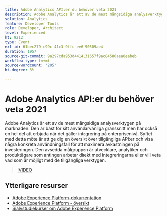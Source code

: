 ```yaml
---
title: Adobe Analytics API:er du behöver veta 2021
description: Adobe Analytics är ett av de mest mångsidiga analysverktygen på marknaden. Den är bäst för sitt användarvänliga gränssnitt men har också en hel del att erbjuda när det gäller integrering på enterprisenivå. Syftet med detta möte är att ge dig en översikt över tillgängliga API:er och visa några konkreta användningsfall för att maximera avkastningen på investeringen. Den avsedda målgruppen är utvecklare, analytiker och produktägare som antingen arbetar direkt med integreringarna eller vill veta vad som är möjligt med de tillgängliga verktygen.
solution: Analytics
feature: Developer Tools
role: Developer, Architect
level: Experienced
kt: 9212
type: Event
exl-id: 61bec279-c99c-41c3-9ffc-ee6f90509ae4
duration: 1957
source-git-commit: 9a297cda953d4414131657f9ac84580aea0eabeb
workflow-type: tm+mt
source-wordcount: '205'
ht-degree: 3%

---
```


# Adobe Analytics API:er du behöver veta 2021

Adobe Analytics är ett av de mest mångsidiga analysverktygen på marknaden. Den är bäst för sitt användarvänliga gränssnitt men har också en hel del att erbjuda när det gäller integrering på enterprisenivå. Syftet med detta möte är att ge dig en översikt över tillgängliga API:er och visa några konkreta användningsfall för att maximera avkastningen på investeringen. Den avsedda målgruppen är utvecklare, analytiker och produktägare som antingen arbetar direkt med integreringarna eller vill veta vad som är möjligt med de tillgängliga verktygen.

>[!VIDEO](https://video.tv.adobe.com/v/337576/?quality=12&learn=on&hidetitle=true)

## Ytterligare resurser

- [Adobe Experience Platform-dokumentation](https://experienceleague.adobe.com/docs/experience-platform.html?lang=sv-SE)
- [Adobe Experience Platform - översikt](https://experienceleague.adobe.com/docs/experience-platform/landing/home.html?lang=sv-SE)
- [Självstudiekurser om Adobe Experience Platform](https://experienceleague.adobe.com/docs/platform-learn/tutorials/overview.html?lang=sv)
